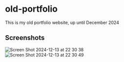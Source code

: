 # old-portfolio

This is my old portfolio website, up until December 2024

## Screenshots
![Screen Shot 2024-12-13 at 22 30 38](https://github.com/user-attachments/assets/82c244d9-9349-4675-bfaa-45752b6645c0)
![Screen Shot 2024-12-13 at 22 30 49](https://github.com/user-attachments/assets/6539f5e6-36de-4ab2-ab04-b2f3f013c67a)

